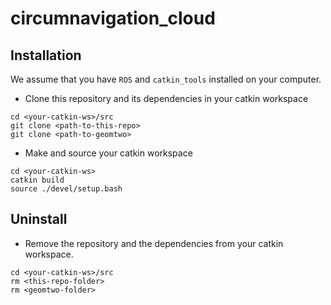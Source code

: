 # circumnavigation_cloud

## Installation

We assume that you have `ROS` and `catkin_tools` installed on your computer.

- Clone this repository and its dependencies in your catkin workspace
```
cd <your-catkin-ws>/src
git clone <path-to-this-repo>
git clone <path-to-geomtwo>
```

- Make and source your catkin workspace
```
cd <your-catkin-ws>
catkin build
source ./devel/setup.bash
```

## Uninstall

- Remove the repository and the dependencies from your catkin workspace.
```
cd <your-catkin-ws>/src
rm <this-repo-folder>
rm <geomtwo-folder>
```
